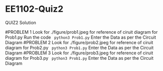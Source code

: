 # EE1102-Quiz2
QUIZ2 Solution

#PROBLEM 1
Look for ./figure/prob1.jpeg for reference of ciruit diagram for Prob1.py
Run the code 
``` python3 Prob1.py```
Enter the Data as per the Circuit Diagram 
#PROBLEM 2
Look for ./figure/prob2.jpeg for reference of ciruit diagram for Prob2.py
``` python3 Prob1.py```
Enter the Data as per the Circuit Diagram 
#PROBLEM 3
Look for ./figure/prob3.jpeg for reference of ciruit diagram for Prob3.py
``` python3 Prob1.py```
Enter the Data as per the Circuit Diagram 
